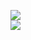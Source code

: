 [![](https://img.shields.io/badge/Made%20With-Github%20Spray-lightgrey.svg?style=for-the-badge&logo=github)](https://github.com/Annihil/github-spray#7876)  
[![](https://i.imgur.com/2DrTn0Z.gif)](https://github.com/Annihil/github-spray)